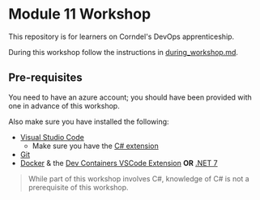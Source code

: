# Module 11 Workshop

This repository is for learners on Corndel's DevOps apprenticeship.

During this workshop follow the instructions in [during_workshop.md](./during_workshop.md).

## Pre-requisites

You need to have an azure account; you should have been provided with one in advance of this workshop.

Also make sure you have installed the following:

- [Visual Studio Code](https://code.visualstudio.com/download)
  - Make sure you have the [C# extension](https://marketplace.visualstudio.com/items?itemName=ms-dotnettools.csharp)
- [Git](https://git-scm.com/)
- [Docker](https://www.docker.com/get-started/) & the [Dev Containers VSCode Extension](https://marketplace.visualstudio.com/items?itemName=ms-vscode-remote.remote-containers)  **OR** [.NET 7](https://dotnet.microsoft.com/download)

> While part of this workshop involves C#, knowledge of C# is not a prerequisite of this workshop.
